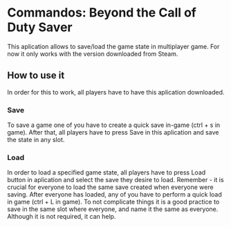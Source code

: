 # Commandos: Beyond the Call of Duty Saver

This aplication allows to save/load the game state in multiplayer game. For now it only works with the version downloaded from Steam.

## How to use it
In order for this to work, all players have to have this aplication downloaded.
### Save
To save a game one of you have to create a quick save in-game (ctrl + s in game). After that, all players have to press Save in this aplication and save the state in any slot.

### Load
In order to load a specified game state, all players have to press Load button in aplication and select the save they desire to load. Remember - it is crucial for everyone to load the same save created when everyone were saving. After everyone has loaded, any of you have to perform a quick load in game (ctrl + L in game).
To not complicate things it is a good practice to save in the same slot where everyone, and name it the same as everyone. Although it is not required, it can help.